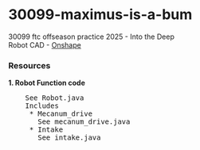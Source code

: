 
# 30099-maximus-is-a-bum
30099 ftc offseason practice 2025 - Into the Deep<br />
Robot CAD - <a href="https://cad.onshape.com/documents/6fba0affd7371c0076f5805e/w/4ec63f80cc81c7cb112896a5/e/277cc521092787c35fbf36e4">Onshape</a>

### Resources
**1. Robot Function code**<br />
<pre>
    See Robot.java
    Includes
     * Mecanum_drive
       See mecanum_drive.java
     * Intake
       See intake.java
</pre>
